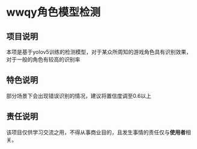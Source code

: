 # wwqy角色模型检测

## 项目说明
本项是基于yolov5训练的检测模型，对于某众所周知的游戏角色具有识别效果，对于一般的角色有较高的识别率

## 特色说明
部分场景下会出现错误识别的情况，建议将置信度调至0.6以上


## 责任说明
该项目仅供学习交流之用，不得从事商业目的，且发生事情的责任仅与**使用者**相关。
